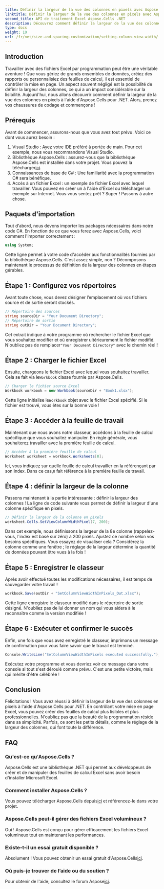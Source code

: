```yaml
---
title: Définir la largeur de la vue des colonnes en pixels avec Aspose.Cells pour .NET
linktitle: Définir la largeur de la vue des colonnes en pixels avec Aspose.Cells pour .NET
second_title: API de traitement Excel Aspose.Cells .NET
description: Découvrez comment définir la largeur de la vue des colonnes en pixels avec Aspose.Cells pour .NET dans ce didacticiel complet, étape par étape, qui simplifie la manipulation d'Excel.
type: docs
weight: 10
url: /fr/net/size-and-spacing-customization/setting-column-view-width/
---
```

## Introduction
Travailler avec des fichiers Excel par programmation peut être une véritable aventure ! Que vous gériez de grands ensembles de données, créiez des rapports ou personnalisiez des feuilles de calcul, il est essentiel de contrôler la mise en page. Un aspect souvent négligé est la possibilité de définir la largeur des colonnes, ce qui a un impact considérable sur la lisibilité. Aujourd'hui, nous allons découvrir comment définir la largeur de la vue des colonnes en pixels à l'aide d'Aspose.Cells pour .NET. Alors, prenez vos chaussures de codage et commençons !
## Prérequis
Avant de commencer, assurons-nous que vous avez tout prévu. Voici ce dont vous aurez besoin :
1. Visual Studio : Ayez votre IDE préféré à portée de main. Pour cet exemple, nous vous recommandons Visual Studio.
2.  Bibliothèque Aspose.Cells : assurez-vous que la bibliothèque Aspose.Cells est installée dans votre projet. Vous pouvez la télécharger[ici](https://releases.aspose.com/cells/net/).
3. Connaissances de base de C# : Une familiarité avec la programmation C# sera bénéfique.
4. Accès à un fichier Excel : un exemple de fichier Excel avec lequel travailler. Vous pouvez en créer un à l'aide d'Excel ou télécharger un exemple sur Internet.
Vous vous sentez prêt ? Super ! Passons à autre chose.
## Paquets d'importation
Tout d'abord, nous devons importer les packages nécessaires dans notre code C#. En fonction de ce que vous ferez avec Aspose.Cells, voici comment l'importer correctement :
```csharp
using System;
```
Cette ligne permet à votre code d'accéder aux fonctionnalités fournies par la bibliothèque Aspose.Cells. C'est assez simple, non ? Décomposons maintenant le processus de définition de la largeur des colonnes en étapes gérables.
## Étape 1 : Configurez vos répertoires
Avant toute chose, vous devez désigner l’emplacement où vos fichiers source et de sortie seront stockés.
```csharp
// Répertoire des sources
string sourceDir = "Your Document Directory";
// Répertoire de sortie
string outDir = "Your Document Directory";
```
 Cet extrait indique à votre programme où rechercher le fichier Excel que vous souhaitez modifier et où enregistrer ultérieurement le fichier modifié. N'oubliez pas de remplacer`"Your Document Directory"` avec le chemin réel !
## Étape 2 : Charger le fichier Excel
 Ensuite, chargeons le fichier Excel avec lequel vous souhaitez travailler. Cela se fait via le`Workbook` classe fournie par Aspose.Cells.
```csharp
// Charger le fichier source Excel
Workbook workbook = new Workbook(sourceDir + "Book1.xlsx");
```
 Cette ligne initialise le`Workbook` objet avec le fichier Excel spécifié. Si le fichier est trouvé, vous êtes sur la bonne voie !
## Étape 3 : Accéder à la feuille de travail
Maintenant que nous avons notre classeur, accédons à la feuille de calcul spécifique que vous souhaitez manipuler. En règle générale, vous souhaiterez travailler avec la première feuille de calcul.
```csharp
// Accéder à la première feuille de calcul
Worksheet worksheet = workbook.Worksheets[0];
```
 Ici, vous indiquez sur quelle feuille de calcul travailler en la référençant par son index. Dans ce cas,`0` fait référence à la première feuille de travail.
## Étape 4 : définir la largeur de la colonne
Passons maintenant à la partie intéressante : définir la largeur des colonnes ! La ligne de code suivante vous permet de définir la largeur d'une colonne spécifique en pixels.
```csharp
// Définir la largeur de la colonne en pixels
worksheet.Cells.SetViewColumnWidthPixel(7, 200);
```
Dans cet exemple, nous définissons la largeur de la 8e colonne (rappelez-vous, l'index est basé sur zéro) à 200 pixels. Ajustez ce nombre selon vos besoins spécifiques. Vous essayez de visualiser cela ? Considérez la colonne comme une fenêtre ; le réglage de la largeur détermine la quantité de données pouvant être vues à la fois !
## Étape 5 : Enregistrer le classeur
Après avoir effectué toutes les modifications nécessaires, il est temps de sauvegarder votre travail !
```csharp
workbook.Save(outDir + "SetColumnViewWidthInPixels_Out.xlsx");
```
Cette ligne enregistre le classeur modifié dans le répertoire de sortie désigné. N'oubliez pas de lui donner un nom qui vous aidera à le reconnaître comme la version modifiée !
## Étape 6 : Exécuter et confirmer le succès
Enfin, une fois que vous avez enregistré le classeur, imprimons un message de confirmation pour vous faire savoir que le travail est terminé.
```csharp
Console.WriteLine("SetColumnViewWidthInPixels executed successfully.");
```
Exécutez votre programme et vous devriez voir ce message dans votre console si tout s'est déroulé comme prévu. C'est une petite victoire, mais qui mérite d'être célébrée !
## Conclusion
Félicitations ! Vous avez réussi à définir la largeur de la vue des colonnes en pixels à l'aide d'Aspose.Cells pour .NET. En contrôlant votre mise en page Excel, vous pouvez créer des feuilles de calcul plus lisibles et plus professionnelles. N'oubliez pas que la beauté de la programmation réside dans sa simplicité. Parfois, ce sont les petits détails, comme le réglage de la largeur des colonnes, qui font toute la différence.
## FAQ
### Qu'est-ce qu'Aspose.Cells ?
Aspose.Cells est une bibliothèque .NET qui permet aux développeurs de créer et de manipuler des feuilles de calcul Excel sans avoir besoin d'installer Microsoft Excel.
### Comment installer Aspose.Cells ?
 Vous pouvez télécharger Aspose.Cells depuis[ici](https://releases.aspose.com/cells/net/) et référencez-le dans votre projet.
### Aspose.Cells peut-il gérer des fichiers Excel volumineux ?
Oui ! Aspose.Cells est conçu pour gérer efficacement les fichiers Excel volumineux tout en maintenant les performances.
### Existe-t-il un essai gratuit disponible ?
 Absolument ! Vous pouvez obtenir un essai gratuit d'Aspose.Cells[ici](https://releases.aspose.com/).
### Où puis-je trouver de l’aide ou du soutien ?
 Pour obtenir de l'aide, consultez le forum Aspose[ici](https://forum.aspose.com/c/cells/9).